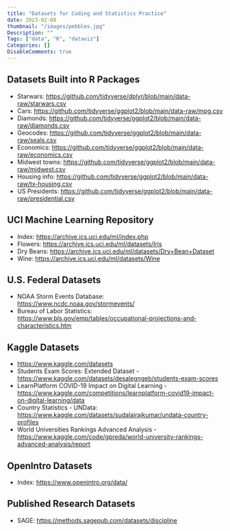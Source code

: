 ```yaml
---
title: "Datasets for Coding and Statistics Practice"
date: 2023-02-08
thumbnail: "/images/pebbles.jpg"
Description: ""
Tags: ["data", "R", "dataviz"]
Categories: []
DisableComments: true
---
```


## Datasets Built into R Packages
- Starwars: https://github.com/tidyverse/dplyr/blob/main/data-raw/starwars.csv
- Cars: https://github.com/tidyverse/ggplot2/blob/main/data-raw/mpg.csv
- Diamonds: https://github.com/tidyverse/ggplot2/blob/main/data-raw/diamonds.csv
- Geocodes: https://github.com/tidyverse/ggplot2/blob/main/data-raw/seals.csv
- Economics: https://github.com/tidyverse/ggplot2/blob/main/data-raw/economics.csv
- Midwest towns: https://github.com/tidyverse/ggplot2/blob/main/data-raw/midwest.csv
- Housing info: https://github.com/tidyverse/ggplot2/blob/main/data-raw/tx-housing.csv
- US Presidents: https://github.com/tidyverse/ggplot2/blob/main/data-raw/presidential.csv
 
## UCI Machine Learning Repository 
- Index: https://archive.ics.uci.edu/ml/index.php
- Flowers: https://archive.ics.uci.edu/ml/datasets/Iris
- Dry Beans: https://archive.ics.uci.edu/ml/datasets/Dry+Bean+Dataset
- Wine: https://archive.ics.uci.edu/ml/datasets/Wine

## U.S. Federal Datasets
- NOAA Storm Events Database: https://www.ncdc.noaa.gov/stormevents/
- Bureau of Labor Statistics: https://www.bls.gov/emp/tables/occupational-projections-and-characteristics.htm

## Kaggle Datasets
- https://www.kaggle.com/datasets
- Students Exam Scores: Extended Dataset - https://www.kaggle.com/datasets/desalegngeb/students-exam-scores
- LearnPlatform COVID-19 Impact on Digital Learning - https://www.kaggle.com/competitions/learnplatform-covid19-impact-on-digital-learning/data
- Country Statistics - UNData: https://www.kaggle.com/datasets/sudalairajkumar/undata-country-profiles
- World Universities Rankings Advanced Analysis - https://www.kaggle.com/code/gpreda/world-university-rankings-advanced-analysis/report

## OpenIntro Datasets
- Index: https://www.openintro.org/data/

## Published Research Datasets
- SAGE: https://methods.sagepub.com/datasets/discipline

